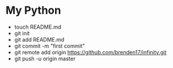 My Python
=========

* touch README.md
* git init
* git add README.md
* git commit -m "first commit"
* git remote add origin https://github.com/brenden17/infinity.git
* git push -u origin master


